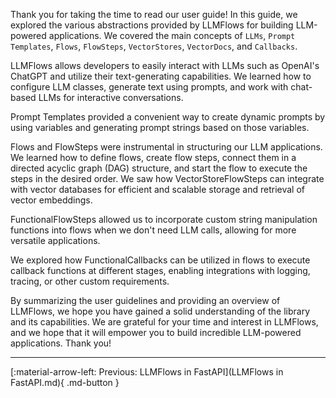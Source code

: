 Thank you for taking the time to read our user guide! In this guide, we explored the 
various abstractions provided by LLMFlows for building LLM-powered applications. We 
covered the main concepts of `LLMs`, `Prompt Templates`, `Flows`, `FlowSteps`, 
`VectorStores`, `VectorDocs`, and `Callbacks`.

LLMFlows allows developers to easily interact with LLMs such as OpenAI's ChatGPT and 
utilize their text-generating capabilities. We learned how to configure LLM classes, 
generate text using prompts, and work with chat-based LLMs for interactive 
conversations.

Prompt Templates provided a convenient way to create dynamic prompts by using variables 
and generating prompt strings based on those variables.

Flows and FlowSteps were instrumental in structuring our LLM applications. We learned 
how to define flows, create flow steps, connect them in a directed acyclic graph (DAG) 
structure, and start the flow to execute the steps in the desired order. We saw how 
VectorStoreFlowSteps can integrate with vector databases for efficient and scalable 
storage and retrieval of vector embeddings.

FunctionalFlowSteps allowed us to incorporate custom string manipulation functions into 
flows when we don't need LLM calls, allowing for more versatile applications.

We explored how FunctionalCallbacks can be utilized in flows to execute callback 
functions at different stages, enabling integrations with logging, tracing, or other 
custom requirements.

By summarizing the user guidelines and providing an overview of LLMFlows, we hope you 
have gained a solid understanding of the library and its capabilities. We are grateful 
for your time and interest in LLMFlows, and we hope that it will empower you to build 
incredible LLM-powered applications. Thank you!

***
[:material-arrow-left: Previous: LLMFlows in FastAPI](LLMFlows in FastAPI.md){ .md-button }